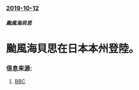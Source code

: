 ### [2019-10-12](/news/2019/10/12/index.md)

##### 颱風海貝思
# 颱風海貝思在日本本州登陸。 




### 信息来源:

1. [BBC](https://www.bbc.com/zhongwen/simp/world-50033040)
